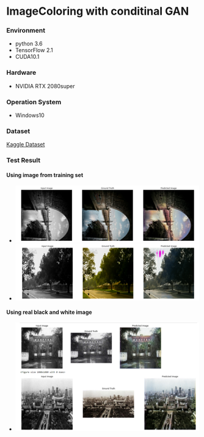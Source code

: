 # ImageColoring with conditinal GAN
### Environment
- python 3.6
- TensorFlow 2.1
- CUDA10.1

### Hardware
- NVIDIA RTX 2080super

### Operation System
- Windows10

### Dataset
[Kaggle Dataset](https://www.kaggle.com/c/gan-getting-started/data)

### Test Result

#### Using image from training set
- ![result1](https://github.com/LewisHS/ImageColoring/blob/main/results1.png?raw=true) 
- ![result2](https://github.com/LewisHS/ImageColoring/blob/main/results2.png?raw=true)
#### Using real black and white image
- ![reault3](https://github.com/LewisHS/ImageColoring/blob/main/test.png?raw=true)

